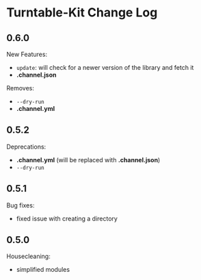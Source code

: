 # Turntable-Kit Change Log

## 0.6.0

New Features:
- `update`: will check for a newer version of the library and fetch it
- **.channel.json**

Removes:
- `--dry-run`
- **.channel.yml**

## 0.5.2

Deprecations:
- **.channel.yml** (will be replaced with **.channel.json**)
- `--dry-run`

## 0.5.1

Bug fixes:
- fixed issue with creating a directory

## 0.5.0

Housecleaning:
- simplified modules
